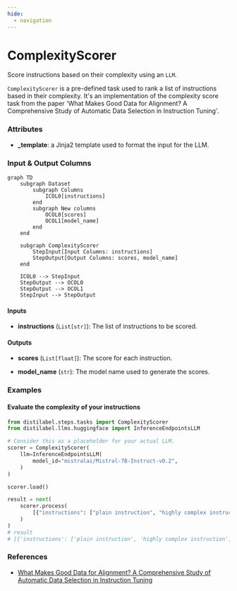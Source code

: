 ```yaml
---
hide:
  - navigation
---
```

# ComplexityScorer

Score instructions based on their complexity using an `LLM`.



`ComplexityScorer` is a pre-defined task used to rank a list of instructions based in
    their complexity. It's an implementation of the complexity score task from the paper
    'What Makes Good Data for Alignment? A Comprehensive Study of Automatic Data Selection
    in Instruction Tuning'.





### Attributes

- **_template**: a Jinja2 template used to format the input for the LLM.





### Input & Output Columns

``` mermaid
graph TD
	subgraph Dataset
		subgraph Columns
			ICOL0[instructions]
		end
		subgraph New columns
			OCOL0[scores]
			OCOL1[model_name]
		end
	end

	subgraph ComplexityScorer
		StepInput[Input Columns: instructions]
		StepOutput[Output Columns: scores, model_name]
	end

	ICOL0 --> StepInput
	StepOutput --> OCOL0
	StepOutput --> OCOL1
	StepInput --> StepOutput

```


#### Inputs


- **instructions** (`List[str]`): The list of instructions to be scored.




#### Outputs


- **scores** (`List[float]`): The score for each instruction.

- **model_name** (`str`): The model name used to generate the scores.





### Examples


#### Evaluate the complexity of your instructions
```python
from distilabel.steps.tasks import ComplexityScorer
from distilabel.llms.huggingface import InferenceEndpointsLLM

# Consider this as a placeholder for your actual LLM.
scorer = ComplexityScorer(
    llm=InferenceEndpointsLLM(
        model_id="mistralai/Mistral-7B-Instruct-v0.2",
    )
)

scorer.load()

result = next(
    scorer.process(
        [{"instructions": ["plain instruction", "highly complex instruction"]}]
    )
)
# result
# [{'instructions': ['plain instruction', 'highly complex instruction'], 'model_name': 'test', 'scores': [1, 5], 'distilabel_metadata': {'raw_output_complexity_scorer_0': 'output'}}]
```




### References

- [What Makes Good Data for Alignment? A Comprehensive Study of Automatic Data Selection in Instruction Tuning](https://arxiv.org/abs/2312.15685)


